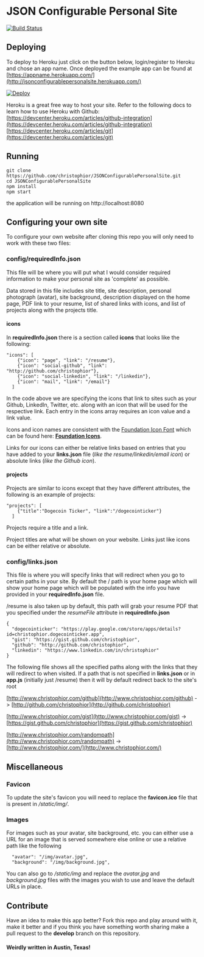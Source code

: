 JSON Configurable Personal Site
======================

[![Build Status](https://travis-ci.org/christophior/JSONConfigurablePersonalSite.svg?branch=develop)](https://travis-ci.org/christophior/JSONConfigurablePersonalSite)

## Deploying
To deploy to Heroku just click on the button below, login/register to Heroku and chose an app name. Once deployed the example app can be found at [https://appname.herokuapp.com/](http://jsonconfigurablepersonalsite.herokuapp.com/)

[![Deploy](https://www.herokucdn.com/deploy/button.png)](https://heroku.com/deploy)

Heroku is a great free way to host your site. Refer to the following docs to learn how to use Heroku with Github:
[https://devcenter.heroku.com/articles/github-integration](https://devcenter.heroku.com/articles/github-integration)  
[https://devcenter.heroku.com/articles/git](https://devcenter.heroku.com/articles/git)


## Running
```
git clone https://github.com/christophior/JSONConfigurablePersonalSite.git
cd JSONConfigurablePersonalSite
npm install
npm start
```
the application will be running on http://localhost:8080

## Configuring your own site
To configure your own website after cloning this repo you will only need to work with these two files:

### **config/requiredInfo.json**
This file will be where you will put what I would consider required information to make your personal site as 'complete' as possible. 

Data stored in this file includes site title, site description, personal photograph (avatar), site background, description displayed on the home page, PDF link to your resume, list of shared links with icons, and list of projects along with the projects title.

#### icons
In **requiredInfo.json** there is a section called **icons** that looks like the following:
```
"icons": [
    {"icon": "page", "link": "/resume"},
    {"icon": "social-github", "link": "http://github.com/christophior"},
    {"icon": "social-linkedin", "link": "/linkedin"},
    {"icon": "mail", "link": "/email"}
  ]
```
In the code above we are specifying the icons that link to sites such as your Github, LinkedIn, Twitter, etc. along with an icon that will be used for the respective link. Each entry in the icons array requires an icon value and a link value.

Icons and icon names are consistent with the [Foundation Icon Font](http://zurb.com/playground/foundation-icon-fonts-3#allicons) which can be found here: **[Foundation Icons](http://zurb.com/playground/foundation-icon-fonts-3#allicons)**. 

Links for our icons can either be relative links based on entries that you have added to your **links.json** file (*like  the resume/linkedin/email icon*) or absolute links (*like the Github icon*).

#### projects
Projects are similar to icons except that they have different attributes, the following is an example of projects:
```
"projects": [
    {"title":"Dogecoin Ticker", "link":"/dogecointicker"}
  ]
```
Projects require a title and a link. 

Project titles are what will be shown on your website. Links just like icons can be either relative or absolute.


### **config/links.json**
This file is where you will specify links that will redirect when you go to certain paths in your site. By default the / path is your home page which will show your home page which will be populated with the info you have provided in your **requiredInfo.json** file. 

/resume is also taken up by default, this path will grab your resume PDF that you specified under the *resumeFile* attribute in **requiredInfo.json**

```
{
  "dogecointicker": "https://play.google.com/store/apps/details?id=christophior.dogecointicker.app",
  "gist": "https://gist.github.com/christophior",
  "github": "http://github.com/christophior",
  "linkedin": "https://www.linkedin.com/in/christophior"
}
```

The following file shows all the specified paths along with the links that they will redirect to when visited. If a path that is not specified in **links.json** or in **app.js** (initially just /resume) then it will by default redirect back to the site's root

[http://www.christophior.com/github](http://www.christophior.com/github) -> [http://github.com/christophior](http://github.com/christophior)

[http://www.christophior.com/gist](http://www.christophior.com/gist) -> [https://gist.github.com/christophior](https://gist.github.com/christophior)

[http://www.christophior.com/randompath](http://www.christophior.com/randompath) -> [http://www.christophior.com/](http://www.christophior.com/)

## Miscellaneous
### **Favicon**
To update the site's favicon you will need to replace the **favicon.ico** file that is present in */static/img/*. 


### **Images**
For images such as your avatar, site background, etc. you can either use a URL for an image that is served somewhere else online or use a relative path like the following
~~~
  "avatar": "/img/avatar.jpg",
  "background": "/img/background.jpg",
~~~
You can also go to */static/img* and replace the *avatar.jpg* and *background.jpg* files with the images you wish to use and leave the default URLs in place.

## Contribute
Have an idea to make this app better? Fork this repo and play around with it, make it better and if you think you have something worth sharing make a pull request to the **develop** branch on this repository. 


#### **Weirdly written in Austin, Texas!**